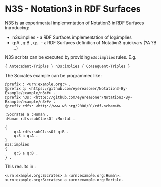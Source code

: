 # N3S - Notation3 in RDF Surfaces

N3S is an experimental implementation of Notation3 in RDF Surfaces introducing:

- n3s:implies - a RDF Surfaces implementation of log:implies
- q:A , q:B , q:.. - a RDF Surfaces definition of Notation3 quickvars (?A ?B ...)

N3S scripts can be executed by providing `n3s:implies` rules. E.g.

```
{ Antecedent-Triples } n3s:implies { Consequent-Triples }
```

The Socrates example can be programmed like:

```
@prefix : <urn:example.org:> .
@prefix q: <https://github.com/eyereasoner/Notation3-By-Example/example/n3q#> .
@prefix n3s: <https://github.com/eyereasoner/Notation3-By-Example/example/n3s#> .
@prefix rdfs: <http://www.w3.org/2000/01/rdf-schema#>.

:Socrates a :Human .
:Human rdfs:subClassOf :Mortal .

{
    q:A rdfs:subClassOf q:B .
    q:S a q:A .
} 
n3s:implies
{
    q:S a q:B .
} .
```

This results in :

```
<urn:example.org:Socrates> a <urn:example.org:Human>.
<urn:example.org:Socrates> a <urn:example.org:Mortal>.
```